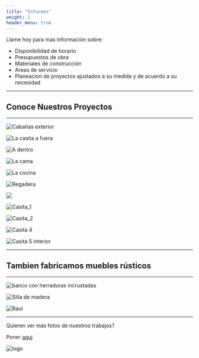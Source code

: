 ```yaml
---
title: "Informes"
weight: 2
header_menu: true
---
```


Llame hoy para mas información sobre:

- Disponibilidad de horario
- Presupuestos de obra
- Materiales de construcción
- Areas de servicio
- Planeacion de proyectos ajustados a su medida y de acuerdo a su necesidad

---

## Conoce Nuestros Proyectos

---

![Cabañas exterior](images/cottages_outside.jpeg)

![La casita a fuera](images/cottage_1_exterior.jpeg)

![A dentro](images/cottage_1_interior.jpeg)

![La cama](images/cottage_bed.jpeg)

![La cocina](images/cottage_kitchen.jpeg)

![Regadera](images/cottage_shower.jpeg)

![](images/cottage_2_exterior.jpeg)

![Casita_1](images/house_1.jpeg)

![Casita_2](images/house_2.jpeg)

![Casita 4](../images/house_5.jpeg)

![Casita 5 interior](../images/house_Loft.jpeg)

---

## Tambien fabricamos muebles rústicos

---

![banco con herraduras incrustadas](../images/horseshoeBench.jpeg)

![Silla de madera](../images/house_chair.jpeg)

![Baul](../images/chest_2.jpeg)

---

Quieren ver más fotos de nuestros trabajos?

Poner [aqui](fotos)

![logo](../images/faviconBlack-200x200.png)
